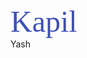<!DOCTYPE html>
<html>
<head>
<style>
        .name1 {
            font-family: 'Roboto Slab', serif;
            font-size: 48px;
            color: #3f51b5;
        }
 
        .name2 {
            font-family: 'Playfair Display', serif;
            font-size: 48px;
            color: #f44336;
        }
</style>
</head>
<body>
<div class="name1">Kapil</div>
<div class="name2">Yash</div>
</body>
</html>
